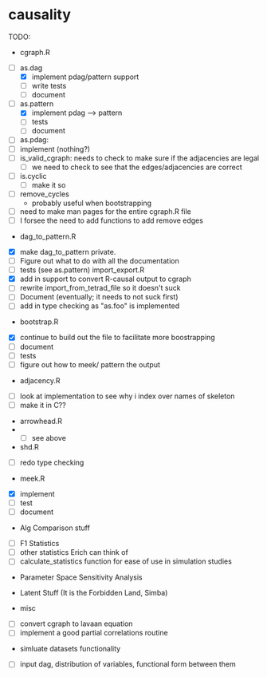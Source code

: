 # causality

TODO:
* cgraph.R
 - [ ] as.dag
   - [x] implement pdag/pattern support
   - [ ] write tests
   - [ ] document
 - [ ] as.pattern
   - [x] implement pdag --> pattern
   - [ ] tests
   - [ ] document
 - [ ] as.pdag:
 - [ ] implement (nothing?)
 - [ ] is_valid_cgraph: needs to check to make sure if the adjacencies are legal
   - [ ] we need to check to see that the edges/adjacencies are correct
 - [ ] is.cyclic
   - [ ] make it so
 - [ ] remove_cycles
   - probably useful when bootstrapping
 - [ ] need to make man pages for the entire cgraph.R file
- [ ] I forsee the need to add functions to add remove edges
* dag_to_pattern.R
- [x] make dag_to_pattern private.
- [ ] Figure out what to do with all the documentation
- [ ] tests (see as.pattern)
import_export.R
- [x] add in support to convert R-causal output to cgraph
- [ ] rewrite import_from_tetrad_file so it doesn't suck
- [ ] Document (eventually; it needs to not suck first)
- [ ] add in type checking as "as.foo" is implemented
* bootstrap.R
- [x] continue to build out the file to facilitate more boostrapping
- [ ] document
- [ ] tests
- [ ] figure out how to meek/ pattern the output
* adjacency.R
- [ ] look at implementation to see why i index over names of skeleton
- [ ] make it in C??
* arrowhead.R
* - [ ] see above
* shd.R
- [ ] redo type checking
* meek.R
- [x] implement
- [ ] test
- [ ] document
* Alg Comparison stuff
- [ ] F1 Statistics
- [ ] other statistics Erich can think of
- [ ] calculate_statistics function for ease of use in simulation studies
* Parameter Space Sensitivity Analysis

* Latent Stuff (It is the Forbidden Land, Simba)

* misc
- [ ] convert cgraph to lavaan equation
- [ ] implement a good partial correlations routine

* simluate datasets functionality
- [ ] input dag, distribution of variables, functional form between them
